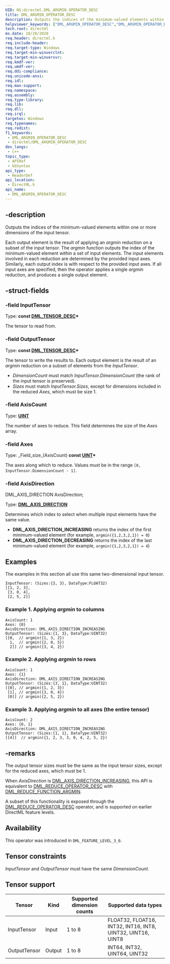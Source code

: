 ```yaml
---
UID: NS:directml.DML_ARGMIN_OPERATOR_DESC
title: DML_ARGMIN_OPERATOR_DESC
description: Outputs the indices of the minimum-valued elements within one or more dimensions of the input tensor.
helpviewer_keywords: ["DML_ARGMIN_OPERATOR_DESC","DML_ARGMIN_OPERATOR_DESC structure","direct3d12.dml_argmin_operator_desc","directml/DML_ARGMIN_OPERATOR_DESC"]
tech.root: directml
ms.date: 10/28/2020
req.header: directml.h
req.include-header: 
req.target-type: Windows
req.target-min-winverclnt: 
req.target-min-winversvr: 
req.kmdf-ver: 
req.umdf-ver: 
req.ddi-compliance: 
req.unicode-ansi: 
req.idl: 
req.max-support: 
req.namespace: 
req.assembly: 
req.type-library: 
req.lib: 
req.dll: 
req.irql: 
targetos: Windows
req.typenames: 
req.redist: 
f1_keywords:
 - DML_ARGMIN_OPERATOR_DESC
 - directml/DML_ARGMIN_OPERATOR_DESC
dev_langs:
 - c++
topic_type:
 - APIRef
 - kbSyntax
api_type:
 - HeaderDef
api_location:
 - DirectML.h
api_name:
 - DML_ARGMIN_OPERATOR_DESC
---
```


## -description

Outputs the indices of the minimum-valued elements within one or more dimensions of the input tensor.

Each output element is the result of applying an *argmin* reduction on a subset of the input tensor. The *argmin* function outputs the index of the minimum-valued element within a set of input elements. The input elements involved in each reduction are determined by the provided input axes. Similarly, each output index is with respect to the provided input axes. If all input axes are specified, then the operator applies a single *argmin* reduction, and produces a single output element.

## -struct-fields

### -field InputTensor

Type: **const [DML_TENSOR_DESC](/windows/win32/api/directml/ns-directml-dml_tensor_desc)\***

The tensor to read from.

### -field OutputTensor

Type: **const [DML_TENSOR_DESC](/windows/win32/api/directml/ns-directml-dml_tensor_desc)\***

The tensor to write the results to. Each output element is the result of an *argmin* reduction on a subset of elements from the *InputTensor*.

- *DimensionCount* must match *InputTensor.DimensionCount* (the rank of the input tensor is preserved).
- *Sizes* must match *InputTensor.Sizes*, except for dimensions included in the reduced *Axes*, which must be size 1.

### -field AxisCount

Type: **[UINT](/windows/desktop/WinProg/windows-data-types)**

The number of axes to reduce. This field determines the size of the *Axes* array.

### -field Axes

Type: \_Field_size\_(AxisCount) **const [UINT](/windows/desktop/WinProg/windows-data-types)\***

The axes along which to reduce. Values must be in the range `[0, InputTensor.DimensionCount - 1]`.

### -field AxisDirection

DML_AXIS_DIRECTION AxisDirection;

Type: **[DML_AXIS_DIRECTION](/windows/win32/api/directml/ne-directml-dml_axis_direction)**

Determines which index to select when multiple input elements have the same value.
- **DML_AXIS_DIRECTION_INCREASING** returns the index of the first minimum-valued element (for example, `argmin({1,2,3,2,1}) = 0`)
- **DML_AXIS_DIRECTION_DECREASING** returns the index of the last minimum-valued element (for example, `argmin({1,2,3,2,1}) = 4`)

## Examples

The examples in this section all use this same two-dimensional input tensor.

```
InputTensor: (Sizes:{3, 3}, DataType:FLOAT32)
[[1, 2, 3],
 [3, 0, 4],
 [2, 5, 2]]
```

### Example 1. Applying *argmin* to columns

```
AxisCount: 1
Axes: {0}
AxisDirection: DML_AXIS_DIRECTION_INCREASING
OutputTensor: (Sizes:{1, 3}, DataType:UINT32)
[[0,  // argmin({1, 3, 2})
  1,  // argmin({2, 0, 5})
  2]] // argmin({3, 4, 2})
```

### Example 2. Applying *argmin* to rows

```
AxisCount: 1
Axes: {1}
AxisDirection: DML_AXIS_DIRECTION_INCREASING
OutputTensor: (Sizes:{3, 1}, DataType:UINT32)
[[0], // argmin({1, 2, 3})
 [1], // argmin({3, 0, 4})
 [0]] // argmin({2, 5, 2})
```

### Example 3. Applying *argmin* to all axes (the entire tensor)

```
AxisCount: 2
Axes: {0, 1}
AxisDirection: DML_AXIS_DIRECTION_INCREASING
OutputTensor: (Sizes:{1, 1}, DataType:UINT32)
[[4]]  // argmin({1, 2, 3, 3, 0, 4, 2, 5, 2})
```

## -remarks
The output tensor sizes must be the same as the input tensor sizes, except for the reduced axes, which must be 1.

When *AxisDirection* is [DML_AXIS_DIRECTION_INCREASING](/windows/win32/api/directml/ne-directml-dml_axis_direction), this API is equivalent to [DML_REDUCE_OPERATOR_DESC](/windows/win32/api/directml/ns-directml-dml_reduce_operator_desc) with [DML_REDUCE_FUNCTION_ARGMIN](/windows/win32/api/directml/ne-directml-dml_reduce_function).

A subset of this functionality is exposed through the [DML_REDUCE_OPERATOR_DESC](/windows/win32/api/directml/ns-directml-dml_reduce_operator_desc) operator, and is supported on earlier DirectML feature levels.

## Availability
This operator was introduced in `DML_FEATURE_LEVEL_3_0`.

## Tensor constraints
*InputTensor* and *OutputTensor* must have the same *DimensionCount*.

## Tensor support
| Tensor | Kind | Supported dimension counts | Supported data types |
| ------ | ---- | -------------------------- | -------------------- |
| InputTensor | Input | 1 to 8 | FLOAT32, FLOAT16, INT32, INT16, INT8, UINT32, UINT16, UINT8 |
| OutputTensor | Output | 1 to 8 | INT64, INT32, UINT64, UINT32 |
